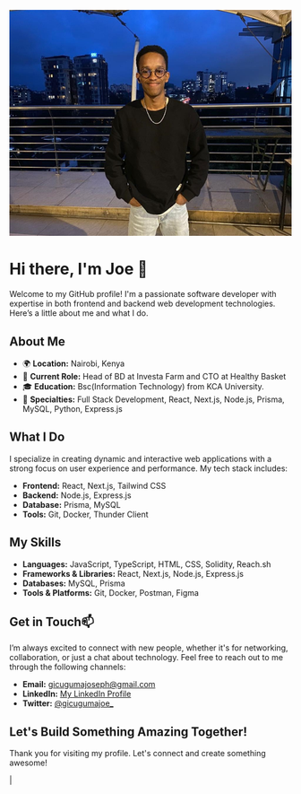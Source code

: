 <!-- ### Hi there 👋 -->
<p align="center">
  <a href="http://josephgicugumakamau.co.ke/"><img src="joe.jpg" alt="Joseph Gicuguma's image"></a>
</p>

# Hi there, I'm Joe 👋

Welcome to my GitHub profile! I'm a passionate software developer with expertise in both frontend and backend web development technologies. Here’s a little about me and what I do.

## About Me

- 🌍 **Location:** Nairobi, Kenya
- 💼 **Current Role:** Head of BD at Investa Farm and CTO at Healthy Basket
- 🎓 **Education:** Bsc(Information Technology) from KCA University.
- 🌟 **Specialties:** Full Stack Development, React, Next.js, Node.js, Prisma, MySQL, Python, Express.js

## What I Do

I specialize in creating dynamic and interactive web applications with a strong focus on user experience and performance. My tech stack includes:

- **Frontend:** React, Next.js, Tailwind CSS
- **Backend:** Node.js, Express.js
- **Database:** Prisma, MySQL
- **Tools:** Git, Docker, Thunder Client


## My Skills

- **Languages:** JavaScript, TypeScript, HTML, CSS, Solidity, Reach.sh
- **Frameworks & Libraries:** React, Next.js, Node.js, Express.js
- **Databases:** MySQL, Prisma
- **Tools & Platforms:** Git, Docker, Postman, Figma

## Get in Touch📫

I’m always excited to connect with new people, whether it's for networking, collaboration, or just a chat about technology. Feel free to reach out to me through the following channels:

- **Email:** [gicugumajoseph@gmail.com](mailto:gicugumajoseph@gmail.com)
- **LinkedIn:** [My LinkedIn Profile](https://linkedin.com/in/joseph-kamau-244295200/)
- **Twitter:** [@gicugumajoe_](https://x.com/gicugumajoe_)

## Let's Build Something Amazing Together!

Thank you for visiting my profile. Let's connect and create something awesome!

<!--
<p align="center">
  <a href="https://github.com/Joseph-Gicuguma"><img src="https://github-readme-stats.vercel.app/api?username=Joseph-Gicuguma&hide_border=true&show_icons=true" alt="Joe's github stats"></a>
</p>



<p align="center">
  <strong><a href="http://josephgicugumakamau.co.ke/">Official Website</a></strong> |
  <strong><a href="https://twitter.com/gicugumajoe_">Twitter</a></strong> 
  <!-- <strong><a href="https://discord.gg/nYXzaUS">Discord</a></strong>  -->|
 <!-- <strong><a href="https://www.linkedin.com/in/joseph-gicuguma-244295200/">LinkedIn</a></strong> | -->
  <!-- <strong><a href="https://www.twitch.tv/edisonlee55">Twitch</a></strong>
</p>

<p align="center">I love Creating.</p>

-->


<!--
**Joseph-Gicuguma/Joseph-Gicuguma** is a ✨ _special_ ✨ repository because its `README.md` (this file) appears on your GitHub profile.

Here are some ideas to get you started:

- 🔭 I’m currently working on ...
- 🌱 I’m currently learning ...
- 👯 I’m looking to collaborate on ...
- 🤔 I’m looking for help with ...
- 💬 Ask me about ...
- 📫 How to reach me: ...
- 😄 Pronouns: ...
- ⚡ Fun fact: ...
-->
